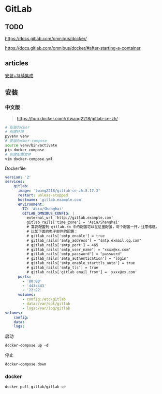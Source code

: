 GitLab
======

TODO
-----

https://docs.gitlab.com/omnibus/docker/

https://docs.gitlab.com/omnibus/docker/#after-starting-a-container

articles
---------

[安装+持续集成](http://www.jianshu.com/p/7a0d6917e009)

安装
----

### 中文版

> <https://hub.docker.com/r/twang2218/gitlab-ce-zh/>

``` sh
# 安装docker
# 创建环境
pyvenv venv
# 安装docker-compose
source venv/bin/activate
pip docker-compose
# 创建配置文件
vim docker-compose.yml
```

Dockerfile

``` yaml
version: '2'
services:
    gitlab:
      image: 'twang2218/gitlab-ce-zh:8.17.3'
      restart: unless-stopped
      hostname: 'gitlab.example.com'
      environment:
        TZ: 'Asia/Shanghai'
        GITLAB_OMNIBUS_CONFIG: |
          external_url 'http://gitlab.example.com'
          gitlab_rails['time_zone'] = 'Asia/Shanghai'
          # 需要配置到 gitlab.rb 中的配置可以在这里配置，每个配置一行，注意缩进。
          # 比如下面的电子邮件的配置：
          # gitlab_rails['smtp_enable'] = true
          # gitlab_rails['smtp_address'] = "smtp.exmail.qq.com"
          # gitlab_rails['smtp_port'] = 465
          # gitlab_rails['smtp_user_name'] = "xxxx@xx.com"
          # gitlab_rails['smtp_password'] = "password"
          # gitlab_rails['smtp_authentication'] = "login"
          # gitlab_rails['smtp_enable_starttls_auto'] = true
          # gitlab_rails['smtp_tls'] = true
          # gitlab_rails['gitlab_email_from'] = 'xxxx@xx.com'
      ports:
        - '80:80'
        - '443:443'
        - '22:22'
      volumes:
        - config:/etc/gitlab
        - data:/var/opt/gitlab
        - logs:/var/log/gitlab
volumes:
    config:
    data:
    logs:
```

启动

    docker-compose up -d

停止

    docker-compose down

### docker

``` sh
docker pull gitlab/gitlab-ce

```
